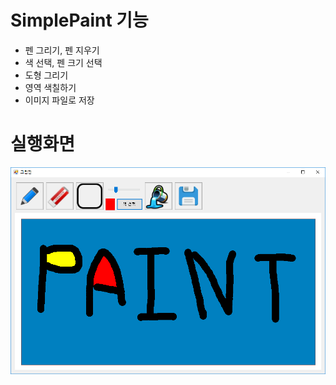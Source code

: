# SimplePaint 기능
 - 펜 그리기, 펜 지우기
 - 색 선택, 펜 크기 선택
 - 도형 그리기
 - 영역 색칠하기
 - 이미지 파일로 저장

# 실행화면
![1](./Image/1.png)
